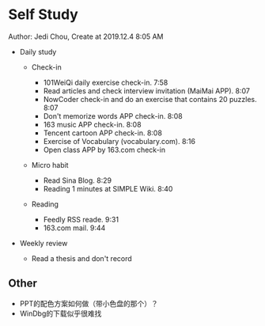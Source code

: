 # Self Study

Author: Jedi Chou, Create at 2019.12.4 8:05 AM

* Daily study
  * Check-in
    * 101WeiQi daily exercise check-in. 7:58
    * Read articles and check interview invitation (MaiMai APP). 8:07
    * NowCoder check-in and do an exercise that contains 20 puzzles. 8:07
    * Don't memorize words APP check-in. 8:08
    * 163 music APP check-in. 8:08
    * Tencent cartoon APP check-in. 8:08
    * Exercise of Vocabulary (vocabulary.com). 8:16
    * Open class APP by 163.com check-in

  * Micro habit
    * Read Sina Blog. 8:29
    * Reading 1 minutes at SIMPLE Wiki. 8:40

  * Reading
    * Feedly RSS reade. 9:31
    * 163.com mail. 9:44

* Weekly review
  * Read a thesis and don't record

## Other

* PPT的配色方案如何做（带小色盘的那个）？
* WinDbg的下载似乎很难找
